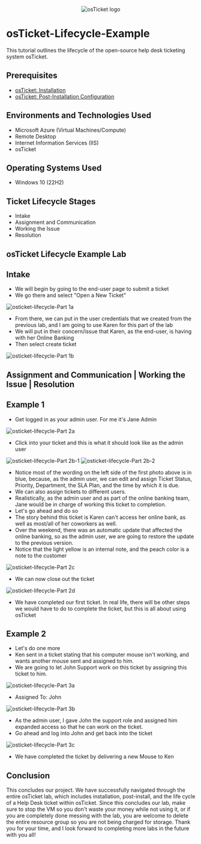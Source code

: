 <p align="center">
<img src="https://i.imgur.com/Clzj7Xs.png" alt="osTicket logo"/>
</p>

<h1>osTicket-Lifecycle-Example</h1>
This tutorial outlines the lifecycle of the open-source help desk ticketing system osTicket.<br />

<h2>Prerequisites</h2>

- [osTicket: Installation](https://github.com/thechrisheller/osTicket-Installation)
- [osTicket: Post-Installation Configuration](https://github.com/thechrisheller/osTicket-Post-Installation/tree/main)

<h2>Environments and Technologies Used</h2>

- Microsoft Azure (Virtual Machines/Compute)
- Remote Desktop
- Internet Information Services (IIS)
- osTicket

<h2>Operating Systems Used </h2>

- Windows 10 (22H2)</b>

<h2>Ticket Lifecycle Stages</h2>

- Intake
- Assignment and Communication
- Working the Issue
- Resolution

<h2>osTicket Lifecycle Example Lab</h2>

<h2>Intake</h2>

- We will begin by going to the end-user page to submit a ticket
- We go there and select "Open a New Ticket"

![osticket-lifecycle-Part 1a](https://github.com/user-attachments/assets/4085eb33-30f2-4003-9c60-7c3e0a4964b1)

- From there, we can put in the user credentials that we created from the previous lab, and I am going to use Karen for this part of the lab
- We will put in their concern/issue that Karen, as the end-user, is having with her Online Banking
- Then select create ticket

![osticket-lifecycle-Part 1b](https://github.com/user-attachments/assets/d866720c-0faf-4b17-84b3-5916ac8dd4cf)

<h2>Assignment and Communication | Working the Issue | Resolution</h2>

<h2>Example 1</h2>

- Get logged in as your admin user. For me it's Jane Admin

![osticket-lifecycle-Part 2a](https://github.com/user-attachments/assets/570e2b9a-d472-42c1-be20-561fd6c2648f)

- Click into your ticket and this is what it should look like as the admin user

![osticket-lifecycle-Part 2b-1](https://github.com/user-attachments/assets/ee0ead1d-e0c8-4c36-bf21-57fd6879f5d4)
![osticket-lifecycle-Part 2b-2](https://github.com/user-attachments/assets/a466dc27-0982-4ed4-8475-e2796039c70e)

- Notice most of the wording on the left side of the first photo above is in blue, because, as the admin user, we can edit and assign Ticket Status, Priority, Department, the SLA Plan, and the time by which it is due.
- We can also assign tickets to different users.
- Realistically, as the admin user and as part of the online banking team, Jane would be in charge of working this ticket to completion.
- Let's go ahead and do so
- The story behind this ticket is Karen can't access her online bank, as well as most/all of her coworkers as well.
- Over the weekend, there was an automatic update that affected the online banking, so as the admin user, we are going to restore the update to the previous version.
- Notice that the light yellow is an internal note, and the peach color is a note to the customer
  
![osticket-lifecycle-Part 2c](https://github.com/user-attachments/assets/717c82c4-97fa-4d4e-b468-cd0cfd304178)

- We can now close out the ticket

![osticket-lifecycle-Part 2d](https://github.com/user-attachments/assets/9567d171-f92f-4f77-af85-51aafd798322)

- We have completed our first ticket. In real life, there will be other steps we would have to do to complete the ticket, but this is all about using osTicket 

<h2>Example 2</h2>

- Let's do one more
- Ken sent in a ticket stating that his computer mouse isn't working, and wants another mouse sent and assigned to him.
- We are going to let John Support work on this ticket by assigning this ticket to him.

![osticket-lifecycle-Part 3a](https://github.com/user-attachments/assets/c2af6677-3fce-4e79-b58c-4ca0a7aa2325)

- Assigned To: John 

![osticket-lifecycle-Part 3b](https://github.com/user-attachments/assets/2c8f9ef6-d0a5-47b3-aef5-7130ee00f93c)

- As the admin user, I gave John the support role and assigned him expanded access so that he can work on the ticket.
- Go ahead and log into John and get back into the ticket

![osticket-lifecycle-Part 3c](https://github.com/user-attachments/assets/d938c974-d7a1-4ce4-ae90-f7a115e33daf)

- We have completed the ticket by delivering a new Mouse to Ken 

<h2>Conclusion</h2>
This concludes our project. We have successfully navigated through the entire osTicket lab, which includes installation, post-install, and the life cycle of a Help Desk ticket within osTicket. Since this concludes our lab, make sure to stop the VM so you don't waste your money while not using it, or if you are completely done messing with the lab, you are welcome to delete the entire resource group so you are not being charged for storage. Thank you for your time, and I look forward to completing more labs in the future with you all!
